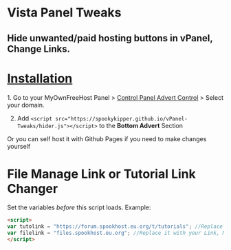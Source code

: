 # Vista Panel Tweaks
<h2>Hide unwanted/paid hosting buttons in vPanel, Change Links.</h2>

<h1><u>Installation</u></h1>
 1. Go to your MyOwnFreeHost Panel > <a href="http://panel.myownfreehost.net/panel/index2.php?option=paneladvertsdomselect" target="_blank">Control Panel Advert Control</a> > Select your domain.
  
 2. Add `<script src="https://spookykipper.github.io/vPanel-Tweaks/hider.js"></script>` to the **Bottom Advert** Section
 
 Or you can self host it with Github Pages if you need to make changes yourself

# File Manage Link or Tutorial Link Changer
Set the variables *before* this script loads. Example:
```html
<script>
var tutolink = "https://forum.spookhost.eu.org/t/tutorials"; //Replace it with your Link *INCLUDE HTTP(S) PROTOCOL
var filelink = "files.spookhost.eu.org"; //Replace it with your Link, Must be Monsta FTP, *DO NOT INCLUDE HTTP(S) PROTOCOL OR TRAILING SLASH)
</script>
```
